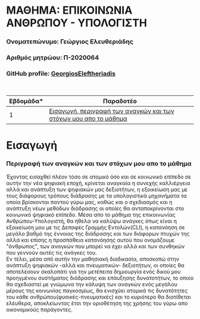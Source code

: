 # ΜΑΘΗΜΑ: ΕΠΙΚΟΙΝΩΝΙΑ ΑΝΘΡΩΠΟΥ - ΥΠΟΛΟΓΙΣΤΗ

### Ονοματεπώνυμο: Γεώργιος Ελευθεριάδης 
### Αριθμός μητρώου: Π-2020064
### GitHub profile: [GeorgiosEleftheriadis](https://github.com/GeorgiosEleftheriadis)
<br />

| Εβδομάδα* | Παραδοτέο |
| --- | --- |
| 1 | [Εισαγωγή, περιγραφή των αναγκών και των στόχων μου απο το μάθημα](#εισαγωγή) | 




# Εισαγωγή
### Περιγραφή των αναγκών και των στόχων μου απο το μάθημα
Έχοντας εισαχθεί πλέον τόσο σε ατομικό όσο και σε κοινωνικό επίπεδο σε αυτήν την νέα ψηφιακή εποχή, κρίνεται αναγκαία η συνεχής καλλιέργεια αλλά και ανάπτυξη των ψηφιακών μας δεξιοτήτων, η εξοικείωση μας με τους διάφορους τρόπους διάδρασης με τα υπολογιστικά μηχανήματα τα οποία βρίσκονται παντού γύρω μας, καθώς και ο σχεδιασμός και η ανάπτυξη νέων μεθόδων διάδρασης οι οποίες θα ανταποκρίνονται στο κοινωνικό ψηφιακό επίπεδο. Μέσα απο το μάθημα της επικοινωνίας Ανθρώπου-Υπολογιστή, θα ήθελα να καλύψω ανάγκες όπως είναι η εξοικείωση μου με τις Δεπαφές Γραμμής Εντολών(CLI), η κατανόηση σε μεγάλο βαθμό της έννοιας της διάδρασης και των διάφορων πτυχών της αλλά και επίσης η προσπάθεια κατανόησης αυτού που ονομάζουμε "άνθρωπος", των αναγκών που μπορεί να έχει αλλά και των συνθηκών που γεννούν αυτές τις ανάγκες του. <br />
Εν τέλει, μέσα από αυτήν την μαθησιακή διαδικασία, αποσκοπώ στην ανάπτυξη ψηφιακών -αλλά και πνευματικών- δεξιοτήτων, οι οποίες θα αποτελέσουν σκαλοπάτι για την μετέπειτα δημιουργία ενός δικού μου προηγμένου συστήματος διάδρασης και επάυξησης δυνατοτήτων, το οποίο θα σχεδιαστεί με γνώμωνα την κάλυψη των αναγκών ενός μεγάλου μέρους της κοινωνίας παγκοσμίως, θα ενισχύει ατομικά τις δυνατότητες του κάθε ανθρώπου(φυσικές-πνευματικές) και το κυριότερο θα διατίθεται ελέυθερα, αποκλείωντας έτσι την οριοθέτηση της χρήσης του γύρω απο οικονομικούς παράγοντες.
